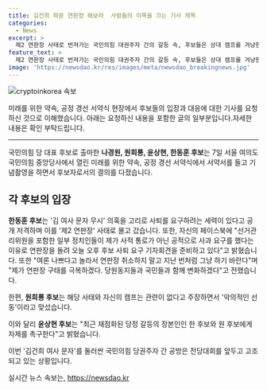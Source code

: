 ```yaml
---
title: 김건희 파문 연판장 해보라  사람들의 이목을 끄는 기사 제목
categories:
  - News
excerpt: >
  제2 연판장 사태로 번져가는 국민의힘 대권주자 간의 갈등 속, 후보들은 상대 캠프를 겨냥한 발언을 펼치고 있다. 나경원과 윤상현 후보는 네거티브 공방을 비판하며 자제를 촉구했고, 원희룡 후보는 자신의 캠프와 관련이 없다고 주장했다. 한동훈 후보는 자신을 공격하는 세력에 대해 사퇴를 고려하고 있다고 전했다. 이에 각 후보들의 공방과 정계 장본인들의 촉구로 당의 분위기가 긴장되고 있다. (150자)
feature_text: >
  제2 연판장 사태로 번져가는 국민의힘 대권주자 간의 갈등 속, 후보들은 상대 캠프를 겨냥한 발언을 펼치고 있다. 나경원과 윤상현 후보는 네거티브 공방을 비판하며 자제를 촉구했고, 원희룡 후보는 자신의 캠프와 관련이 없다고 주장했다. 한동훈 후보는 자신을 공격하는 세력에 대해 사퇴를 고려하고 있다고 전했다. 이에 각 후보들의 공방과 정계 장본인들의 촉구로 당의 분위기가 긴장되고 있다. (150자)
image: 'https://newsdao.kr/res/images/meta/newsdao_breakingnews.jpg'
---
```


<p><img src="https://newsdao.kr/res/images/meta/newsdao_breakingnews.jpg" alt="cryptoinkorea 속보" /></p>

<p>미래를 위한 약속, 공정 경선 서약식 현장에서 후보들의 입장과 대응에 대한 기사를 요청하신 것으로 이해했습니다. 아래는 요청하신 내용을 포함한 글의 일부분입니다.자세한 내용은 확인 부탁드립니다.</p>

<hr />

<p>국민의힘 당 대표 후보로 출마한 <b>나경원, 원희룡, 윤상현, 한동훈 후보</b>는 7일 서울 여의도 국민의힘 중앙당사에서 열린 미래를 위한 약속, 공정 경선 서약식에서 서약서를 들고 기념촬영을 하면서 후보자로서의 결의를 다졌습니다.</p>

<h2 data-ke-size="size26">각 후보의 입장</h2>

<p><b>한동훈 후보</b>는 '김 여사 문자 무시' 의혹을 고리로 사퇴를 요구하려는 세력이 있다고 공개 저격하며 이를 '제2 연판장' 사태로 몰고 갔습니다. 또한, 자신의 페이스북에 "선거관리위원을 포함한 일부 정치인들이 제가 사적 통로가 아닌 공적으로 사과 요구를 했다는 이유로 연판장을 돌려 오늘 오후 후보 사퇴 요구 기자회견을 준비하고 있다"고 밝혔습니다. 또한 "여론 나쁘다고 놀라서 연판장 취소하지 말고 지난 번처럼 그냥 하기 바란다"며 "제가 연판장 구태를 극복하겠다. 당원동지들과 국민들과 함께 변화하겠다"고 전했습니다.</p>

<p>한편, <b>원희룡 후보</b>는 해당 사태와 자신의 캠프는 관련이 없다고 주장하면서 '악의적인 선동'이라고 맞섰습니다.</p>

<p>이와 달리 <b>윤상현 후보</b>는 "최근 재점화된 당정 갈등의 장본인인 한 후보와 원 후보에게 자제를 촉구한다"고 밝혔습니다.</p>

<p>이번 '김건희 여사 문자'를 둘러싼 국민의힘 당권주자 간 공방은 전당대회를 앞두고 고조되고 있는 상황입니다.</p>

<p data-ke-size="size16"></p>
실시간 뉴스 속보는, <a href="https://newsdao.kr" rel="dofollow">https://newsdao.kr</a>


